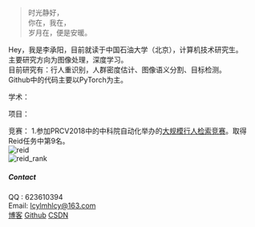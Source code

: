 > 时光静好，  
> 你在，我在，  
> 岁月在，便是安暖。

Hey，我是李承阳，目前就读于中国石油大学（北京），计算机技术研究生。  
主要研究方向为图像处理，深度学习。  
目前研究有：行人重识别，人群密度估计、图像语义分割、目标检测。  
Github中的代码主要以PyTorch为主。  

学术：

项目：

竞赛：
1.参加PRCV2018中的中科院自动化举办的[大规模行人检索竞赛](http://prcv.qyhw.net.cn/pages/20)。取得Reid任务中第9名。  
![reid](https://github.com/lcylmhlcy/lcylmhlcy.github.io/blob/master/img/reid.png)  
![reid_rank](https://github.com/lcylmhlcy/lcylmhlcy.github.io/blob/master/img/reid_rank.png)

##### Contact
QQ : 623610394  
Email: lcylmhlcy@163.com  
[博客](https://lcylmhlcy.github.io) 
[Github](http://github.com/lcylmhlcy) 
[CSDN](https://blog.csdn.net/qq_19598705)
